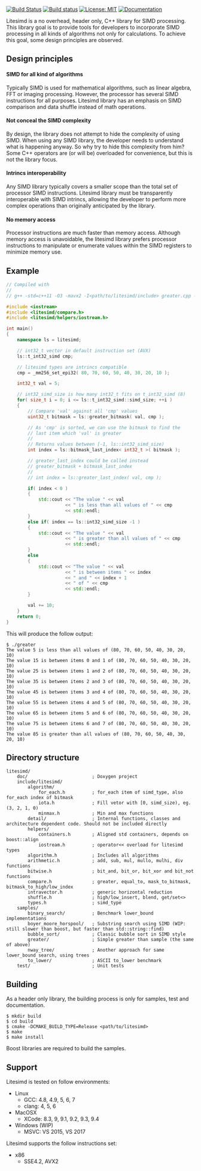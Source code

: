[![Build Status](https://travis-ci.org/andrelrt/litesimd.svg?branch=master)](https://travis-ci.org/andrelrt/litesimd) [![Build status](https://ci.appveyor.com/api/projects/status/t3fmylykanoma9ja/branch/master?svg=true)](https://ci.appveyor.com/project/andrelrt/litesimd/branch/master) [![License: MIT](https://img.shields.io/badge/License-MIT-green.svg)](https://opensource.org/licenses/MIT) [![Documentation](https://codedocs.xyz/andrelrt/litesimd.svg)](https://codedocs.xyz/andrelrt/litesimd/)

Litesimd is a no overhead, header only, C++ library for SIMD processing. This library goal is to provide tools for developers to incorporate SIMD processing in all kinds of algorithms not only for calculations. To achieve this goal, some design principles are observed.

## Design principles

#### SIMD for all kind of algorithms

Typically SIMD is used for mathematical algorithms, such as linear algebra, FFT or imaging processing. However, the processor has several SIMD instructions for all purposes. Litesimd library has an emphasis on SIMD comparison and data shuffle instead of math operations.

#### Not conceal the SIMD complexity

By design, the library does not attempt to hide the complexity of using SIMD. When using any SIMD library, the developer needs to understand what is happening anyway. So why try to hide this complexity from him? Some C++ operators are (or will be) overloaded for convenience, but this is not the library focus.

#### Intrincs interoperability

Any SIMD library typically covers a smaller scope than the total set of processor SIMD instructions. Litesimd library must be transparently interoperable with SIMD intrincs, allowing the developer to perform more complex operations than originally anticipated by the library.

#### No memory access

Processor instructions are much faster than memory access. Although memory access is unavoidable, the litesimd library prefers processor instructions to manipulate or enumerate values within the SIMD registers to minimize memory use.

## Example

```cpp
// Compiled with
//
// g++ -std=c++11 -O3 -mavx2 -I<path/to/litesimd/include> greater.cpp -o greater

#include <iostream>
#include <litesimd/compare.h>
#include <litesimd/helpers/iostream.h>

int main()
{
    namespace ls = litesimd;

    // int32_t vector in default instruction set (AVX)
    ls::t_int32_simd cmp;

    // litesimd types are intrincs compatible
    cmp = _mm256_set_epi32( 80, 70, 60, 50, 40, 30, 20, 10 );

    int32_t val = 5;

    // int32_simd_size is how many int32_t fits on t_int32_simd (8)
    for( size_t i = 0; i <= ls::t_int32_simd::simd_size; ++i )
    {
        // Compare 'val' against all 'cmp' values
        uint32_t bitmask = ls::greater_bitmask( val, cmp );

        // As 'cmp' is sorted, we can use the bitmask to find the
        // last item which 'val' is greater
        //
        // Returns values between [-1, ls::int32_simd_size)
        int index = ls::bitmask_last_index< int32_t >( bitmask );

        // greater_last_index could be called instead
        // greater_bitmask + bitmask_last_index
        //
        // int index = ls::greater_last_index( val, cmp );

        if( index < 0 )
        {
            std::cout << "The value " << val
                      << " is less than all values of " << cmp
                      << std::endl;
        }
        else if( index == ls::int32_simd_size -1 )
        {
            std::cout << "The value " << val
                      << " is greater than all values of " << cmp
                      << std::endl;
        }
        else
        {
            std::cout << "The value " << val
                      << " is between items " << index
                      << " and " << index + 1
                      << " of " << cmp
                      << std::endl;
        }

        val += 10;
    }
    return 0;
}
```
This will produce the follow output:

```
$ ./greater
The value 5 is less than all values of (80, 70, 60, 50, 40, 30, 20, 10)
The value 15 is between items 0 and 1 of (80, 70, 60, 50, 40, 30, 20, 10)
The value 25 is between items 1 and 2 of (80, 70, 60, 50, 40, 30, 20, 10)
The value 35 is between items 2 and 3 of (80, 70, 60, 50, 40, 30, 20, 10)
The value 45 is between items 3 and 4 of (80, 70, 60, 50, 40, 30, 20, 10)
The value 55 is between items 4 and 5 of (80, 70, 60, 50, 40, 30, 20, 10)
The value 65 is between items 5 and 6 of (80, 70, 60, 50, 40, 30, 20, 10)
The value 75 is between items 6 and 7 of (80, 70, 60, 50, 40, 30, 20, 10)
The value 85 is greater than all values of (80, 70, 60, 50, 40, 30, 20, 10)
```

## Directory structure

```
litesimd/
    doc/                        ; Doxygen project
    include/litesimd/
        algorithm/
            for_each.h          ; for_each item of simd_type, also for_each index of bitmask
            iota.h              ; Fill vetor with [0, simd_size), eg. (3, 2, 1, 0)
            minmax.h            ; Min and max functions
        detail/                 ; Internal functions, classes and architecture dependent code. Should not be included directly
        helpers/
            containers.h        ; Aligned std containers, depends on boost::align
            iostream.h          ; operator<< overload for litesimd types
        algorithm.h             ; Includes all algorithms
        arithmetic.h            ; add, sub, mul, mullo, mulhi, div functions
        bitwise.h               ; bit_and, bit_or, bit_xor and bit_not functions
        compare.h               ; greater, equal_to, mask_to_bitmask, bitmask_to_high/low_index
        intravector.h           ; generic horizontal reduction
        shuffle.h               ; high/low_insert, blend, get/set<>
        types.h                 ; simd_type
    samples/
        binary_search/          ; Benchmark lower_bound implementations
        boyer_moore_horspool/   ; Substring search using SIMD (WIP: still slower than boost, but faster than std::string::find)
        bubble_sort/            ; Classic bubble sort in SIMD style
        greater/                ; Simple greater than sample (the same of above)
        nway_tree/              ; Another approach for same lower_bound search, using trees
        to_lower/               ; ASCII to_lower benchmark
    test/                       ; Unit tests
```

## Building

As a header only library, the building process is only for samples, test and documentation.

```
$ mkdir build
$ cd build
$ cmake -DCMAKE_BUILD_TYPE=Release <path/to/litesimd>
$ make
$ make install
```

Boost libraries are required to build the samples.

## Support

Litesimd is tested on follow environments:

- Linux
  - GCC: 4.8, 4.9, 5, 6, 7
  - clang: 4, 5, 6
- MacOSX
  - XCode: 8.3, 9, 9.1, 9.2, 9.3, 9.4
- Windows (WIP)
  - MSVC: VS 2015, VS 2017

Litesimd supports the follow instructions set:

- x86
  - SSE4.2, AVX2
